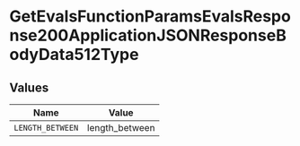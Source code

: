 # GetEvalsFunctionParamsEvalsResponse200ApplicationJSONResponseBodyData512Type


## Values

| Name             | Value            |
| ---------------- | ---------------- |
| `LENGTH_BETWEEN` | length_between   |